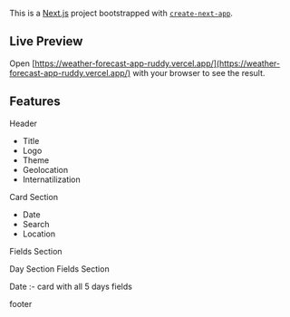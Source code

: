 This is a [Next.js](https://nextjs.org) project bootstrapped with [`create-next-app`](https://nextjs.org/docs/app/api-reference/cli/create-next-app).


## Live Preview

Open [https://weather-forecast-app-ruddy.vercel.app/](https://weather-forecast-app-ruddy.vercel.app/) with your browser to see the result.


## Features

Header

- Title
- Logo
- Theme
- Geolocation
- Internatilization

Card Section

- Date
- Search
- Location

Fields Section

Day Section
Fields Section

Date :- card with all 5 days fields

footer
